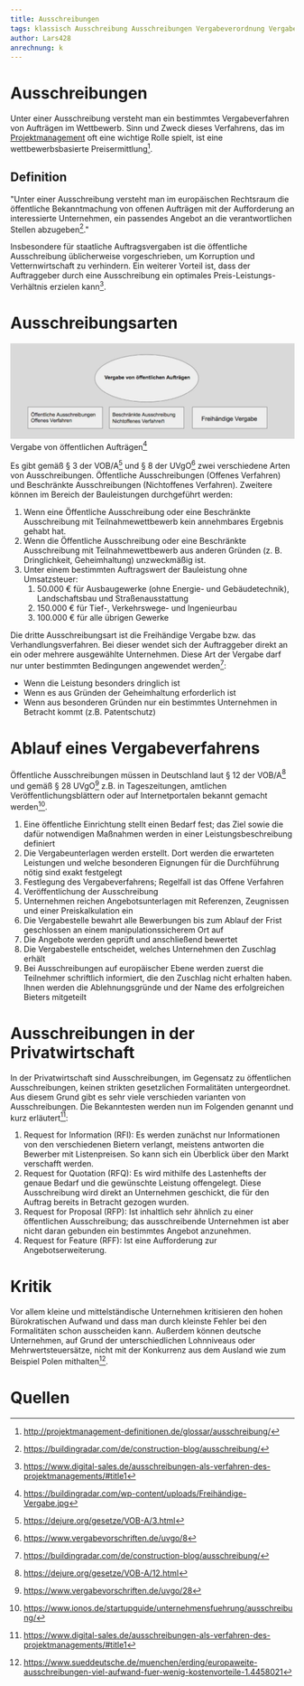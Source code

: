```yaml
---
title: Ausschreibungen
tags: klassisch Ausschreibung Ausschreibungen Vergabeverordnung Vergaberecht
author: Lars428
anrechnung: k
---
```

# Ausschreibungen
Unter einer Ausschreibung versteht man ein bestimmtes Vergabeverfahren von Aufträgen im Wettbewerb. Sinn und Zweck dieses Verfahrens, das im [Projektmanagement](Projektmanagement.md) oft eine wichtige Rolle spielt, ist eine wettbewerbsbasierte Preisermittlung[^0].
## Definition 
"Unter einer Ausschreibung versteht man im europäischen Rechtsraum die öffentliche Bekanntmachung von offenen Aufträgen mit der Aufforderung an interessierte Unternehmen, ein passendes Angebot an die verantwortlichen Stellen abzugeben[^1]."

Insbesondere für staatliche Auftragsvergaben ist die öffentliche Ausschreibung üblicherweise vorgeschrieben, um Korruption und Vetternwirtschaft zu verhindern. Ein weiterer Vorteil ist, dass der Auftraggeber durch eine Ausschreibung ein optimales Preis-Leistungs-Verhältnis erzielen kann[^2].

# Ausschreibungsarten
![Ausschreibungsarten](/Verwaltung/Projekt/Vergabe.jpg)
Vergabe von öffentlichen Aufträgen[^3]

Es gibt gemäß § 3 der VOB/A[^4] und § 8 der UVgO[^5] zwei verschiedene Arten von Ausschreibungen. Öffentliche Ausschreibungen (Offenes Verfahren) und Beschränkte Ausschreibungen (Nichtoffenes Verfahren). Zweitere können im Bereich der Bauleistungen durchgeführt werden:
1.	Wenn eine Öffentliche Ausschreibung oder eine Beschränkte Ausschreibung mit Teilnahmewettbewerb kein annehmbares Ergebnis gehabt hat.
2.	Wenn die Öffentliche Ausschreibung oder eine Beschränkte Ausschreibung mit Teilnahmewettbewerb aus anderen Gründen (z. B. Dringlichkeit, Geheimhaltung) unzweckmäßig ist.
3.	Unter einem bestimmten Auftragswert der Bauleistung ohne Umsatzsteuer:
    1.	50.000 € für Ausbaugewerke (ohne Energie- und Gebäudetechnik), Landschaftsbau und Straßenausstattung
    2.	150.000 € für Tief-, Verkehrswege- und Ingenieurbau
    3.	100.000 € für alle übrigen Gewerke 
  
Die dritte Ausschreibungsart ist die Freihändige Vergabe bzw. das Verhandlungsverfahren. Bei dieser wendet sich der Auftraggeber direkt an ein oder mehrere ausgewählte Unternehmen. Diese Art der Vergabe darf nur unter bestimmten Bedingungen angewendet werden[^1]:
* Wenn die Leistung besonders dringlich ist
* Wenn es aus Gründen der Geheimhaltung erforderlich ist
* Wenn aus besonderen Gründen nur ein bestimmtes Unternehmen in Betracht kommt (z.B. Patentschutz)
 
# Ablauf eines Vergabeverfahrens
Öffentliche Ausschreibungen müssen in Deutschland laut § 12 der VOB/A[^6] und gemäß § 28 UVgO[^7] z.B. in Tageszeitungen, amtlichen Veröffentlichungsblättern oder auf Internetportalen bekannt gemacht werden[^8].
1.	Eine öffentliche Einrichtung stellt einen Bedarf fest; das Ziel sowie die dafür notwendigen Maßnahmen werden in einer Leistungsbeschreibung definiert
2.	Die Vergabeunterlagen werden erstellt. Dort werden die erwarteten Leistungen und welche besonderen Eignungen für die Durchführung nötig sind exakt festgelegt
3.	Festlegung des Vergabeverfahrens; Regelfall ist das Offene Verfahren
4.	Veröffentlichung der Ausschreibung
5.	Unternehmen reichen Angebotsunterlagen mit Referenzen, Zeugnissen und einer Preiskalkulation ein
6.	Die Vergabestelle bewahrt alle Bewerbungen bis zum Ablauf der Frist geschlossen an einem manipulationssicherem Ort auf
7.	Die Angebote werden geprüft und anschließend bewertet
8.	Die Vergabestelle entscheidet, welches Unternehmen den Zuschlag erhält 
9.	Bei Ausschreibungen auf europäischer Ebene werden zuerst die Teilnehmer schriftlich informiert, die den Zuschlag nicht erhalten haben. Ihnen werden die Ablehnungsgründe und der Name des erfolgreichen Bieters mitgeteilt       



# Ausschreibungen in der Privatwirtschaft
In der Privatwirtschaft sind Ausschreibungen, im Gegensatz zu öffentlichen Ausschreibungen, keinen strikten gesetzlichen Formalitäten untergeordnet. Aus diesem Grund gibt es sehr viele verschieden varianten von Ausschreibungen. Die Bekanntesten werden nun im Folgenden genannt und kurz erläutert[^2]:

1.	Request for Information (RFI): Es werden zunächst nur Informationen von den verschiedenen Bietern verlangt, meistens antworten die Bewerber mit Listenpreisen. So kann sich ein Überblick über den Markt verschafft werden.
2.	Request for Quotation (RFQ): Es wird mithilfe des Lastenhefts der genaue Bedarf und die gewünschte Leistung offengelegt. Diese Ausschreibung wird direkt an Unternehmen geschickt, die für den Auftrag bereits in Betracht gezogen wurden.
3.	Request for Proposal (RFP): Ist inhaltlich sehr ähnlich zu einer öffentlichen Ausschreibung; das ausschreibende Unternehmen ist aber nicht daran gebunden ein bestimmtes Angebot anzunehmen.
4.	Request for Feature (RFF): Ist eine Aufforderung zur Angebotserweiterung.

# Kritik
Vor allem kleine und mittelständische Unternehmen kritisieren den hohen Bürokratischen Aufwand und dass man durch kleinste Fehler bei den Formalitäten schon ausscheiden kann. Außerdem können deutsche Unternehmen, auf Grund der unterschiedlichen Lohnniveaus oder Mehrwertsteuersätze, nicht mit der Konkurrenz aus dem Ausland wie zum Beispiel Polen mithalten[^9].


# Quellen

[^0]: http://projektmanagement-definitionen.de/glossar/ausschreibung/
[^1]: https://buildingradar.com/de/construction-blog/ausschreibung/
[^2]: https://www.digital-sales.de/ausschreibungen-als-verfahren-des-projektmanagements/#title1
[^3]: https://buildingradar.com/wp-content/uploads/Freihändige-Vergabe.jpg 
[^4]: https://dejure.org/gesetze/VOB-A/3.html
[^5]: https://www.vergabevorschriften.de/uvgo/8
[^6]: https://dejure.org/gesetze/VOB-A/12.html    
[^7]: https://www.vergabevorschriften.de/uvgo/28 
[^8]: https://www.ionos.de/startupguide/unternehmensfuehrung/ausschreibung/
[^9]: https://www.sueddeutsche.de/muenchen/erding/europaweite-ausschreibungen-viel-aufwand-fuer-wenig-kostenvorteile-1.4458021

